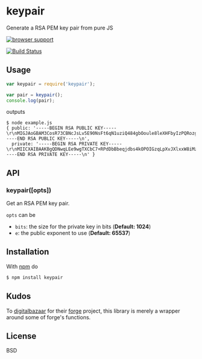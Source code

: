 
# keypair

Generate a RSA PEM key pair from pure JS

[![browser support](https://ci.testling.com/juliangruber/keypair.png)](https://ci.testling.com/juliangruber/keypair)

[![Build Status](https://travis-ci.org/juliangruber/keypair.png?branch=master)](https://travis-ci.org/juliangruber/keypair)

## Usage

```js
var keypair = require('keypair');

var pair = keypair();
console.log(pair);
```

outputs

```
$ node example.js
{ public: '-----BEGIN RSA PUBLIC KEY-----\r\nMIGJAoGBAM3CosR73CBNcJsLv5E90NsFt6qN1uziQ484gbOoule8leXHFbyIzPQRozgEpSpi\r\nwhr6d2/c0CfZHEJ3m5tV0klxfjfM7oqjRMURnH/rmBjcETQ7qzIISZQ/iptJ3p7Gi78X5ZMh\r\nLNtDkUFU9WaGdiEb+SnC39wjErmJSfmGb7i1AgMBAAE=\r\n-----END RSA PUBLIC KEY-----\n',
  private: '-----BEGIN RSA PRIVATE KEY-----\r\nMIICXAIBAAKBgQDNwqLEe9wgTXCbC7+RPdDbBbeqjdbs4kOPOIGzqLpXvJXlxxW8iMz0EaM4\r\nBKUqYsIa+ndv3NAn2RxCd5ubVdJJcX43zO6Ko0TFEZx/65gY3BE0O6syCEmUP4qbSd6exou/\r\nF+WTISzbQ5FBVPVmhnYhG/kpwt/cIxK5iUn5hm+4tQIDAQABAoGBAI+8xiPoOrA+KMnG/T4j\r\nJsG6TsHQcDHvJi7o1IKC/hnIXha0atTX5AUkRRce95qSfvKFweXdJXSQ0JMGJyfuXgU6dI0T\r\ncseFRfewXAa/ssxAC+iUVR6KUMh1PE2wXLitfeI6JLvVtrBYswm2I7CtY0q8n5AGimHWVXJP\r\nLfGV7m0BAkEA+fqFt2LXbLtyg6wZyxMA/cnmt5Nt3U2dAu77MzFJvibANUNHE4HPLZxjGNXN\r\n+a6m0K6TD4kDdh5HfUYLWWRBYQJBANK3carmulBwqzcDBjsJ0YrIONBpCAsXxk8idXb8jL9a\r\nNIg15Wumm2enqqObahDHB5jnGOLmbasizvSVqypfM9UCQCQl8xIqy+YgURXzXCN+kwUgHinr\r\nutZms87Jyi+D8Br8NY0+Nlf+zHvXAomD2W5CsEK7C+8SLBr3k/TsnRWHJuECQHFE9RA2OP8W\r\noaLPuGCyFXaxzICThSRZYluVnWkZtxsBhW2W8z1b8PvWUE7kMy7TnkzeJS2LSnaNHoyxi7Ia\r\nPQUCQCwWU4U+v4lD7uYBw00Ga/xt+7+UqFPlPVdz1yyr4q24Zxaw0LgmuEvgU5dycq8N7Jxj\r\nTubX0MIRR+G9fmDBBl8=\r\n-----END RSA PRIVATE KEY-----\n' }
```

## API

### keypair([opts])

Get an RSA PEM key pair.

`opts` can be

* `bits`: the size for the private key in bits (**Default: 1024**)
* `e`: the public exponent to use (**Default: 65537**)

## Installation

With [npm](http://npmjs.org) do

```bash
$ npm install keypair
```

## Kudos

To [digitalbazaar](https://github.com/digitalbazaar) for their
[forge](https://github.com/digitalbazaar/forge) project, this library is merely a
wrapper around some of forge's functions.

## License

BSD
